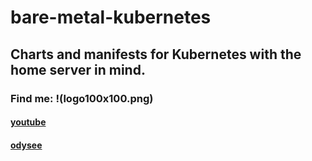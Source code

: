 # bare-metal-kubernetes
## Charts and manifests for Kubernetes with the home server in mind.






### Find me: !(logo100x100.png)
#### [youtube](https://www.youtube.com/genericeric)
#### [odysee](https://odysee.com/@GenericEric:5)

